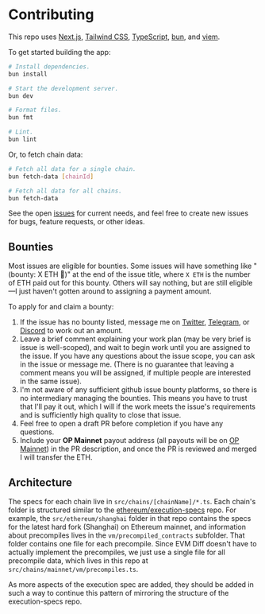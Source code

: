 # Contributing

This repo uses [Next.js](https://github.com/vercel/next.js/), [Tailwind CSS](https://github.com/tailwindlabs/tailwindcss), [TypeScript](https://github.com/microsoft/TypeScript), [bun](https://bun.sh/), and [viem](https://github.com/wagmi-dev/viem).

To get started building the app:

```sh
# Install dependencies.
bun install

# Start the development server.
bun dev

# Format files.
bun fmt

# Lint.
bun lint
```

Or, to fetch chain data:

```bash
# Fetch all data for a single chain.
bun fetch-data [chainId]

# Fetch all data for all chains.
bun fetch-data
```

See the open [issues](https://github.com/mds1/evm-diff/issues) for current needs, and feel free to create new issues for bugs, feature requests, or other ideas.

## Bounties

Most issues are eligible for bounties. Some issues will have something like "(bounty: X ETH 🔴)" at the end of the issue title, where `X ETH` is the number of ETH paid out for this bounty. Others will say nothing, but are still eligible—I just haven't gotten around to assigning a payment amount.

To apply for and claim a bounty:

1. If the issue has no bounty listed, message me on [Twitter](https://twitter.com/msolomon44), [Telegram](https://t.me/msolomon4), or [Discord](https://discordapp.com/users/417428774653657089) to work out an amount.
2. Leave a brief comment explaining your work plan (may be very brief is issue is well-scoped), and wait to begin work until you are assigned to the issue. If you have any questions about the issue scope, you can ask in the issue or message me. (There is no guarantee that leaving a comment means you will be assigned, if multiple people are interested in the same issue).
3. I'm not aware of any sufficient github issue bounty platforms, so there is no intermediary managing the bounties. This means you have to trust that I'll pay it out, which I will if the work meets the issue's requirements and is sufficiently high quality to close that issue.
4. Feel free to open a draft PR before completion if you have any questions.
5. Include your **OP Mainnet** payout address (all payouts will be on [OP Mainnet](https://docs.optimism.io/chain/networks#op-mainnet)) in the PR description, and once the PR is reviewed and merged I will transfer the ETH.

## Architecture

The specs for each chain live in `src/chains/[chainName]/*.ts`.
Each chain's folder is structured similar to the [ethereum/execution-specs](https://github.com/ethereum/execution-specs) repo.
For example, the `src/ethereum/shanghai` folder in that repo contains the specs for the latest hard fork (Shanghai) on Ethereum mainnet, and information about precompiles lives in the `vm/precompiled_contracts` subfolder.
That folder contains one file for each precompile.
Since EVM Diff doesn't have to actually implement the precompiles, we just use a single file for all precompile data, which lives in this repo at `src/chains/mainnet/vm/precompiles.ts`.

As more aspects of the execution spec are added, they should be added in such a way to continue this pattern of mirroring the structure of the execution-specs repo.
